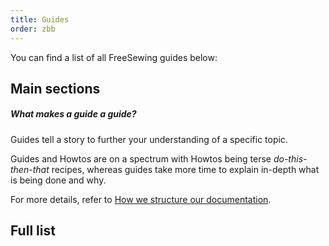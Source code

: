 ```yaml
---
title: Guides
order: zbb
---
```


You can find a list of all FreeSewing guides below:

## Main sections

<ReadMore />

<Related>

##### What makes a guide a guide?

Guides tell a story to further your understanding of a specific topic.

Guides and Howtos are on a spectrum with Howtos being terse _do-this-then-that_ recipes, whereas
guides take more time to explain in-depth what is being done and why.

For more details, refer to [How we structure our documentation](/guides/docs).

</Related>

## Full list

<ReadMore recurse />

